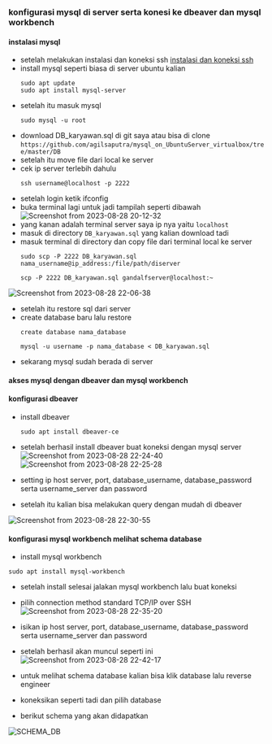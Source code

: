 ### konfigurasi mysql di server serta konesi ke dbeaver dan mysql workbench

#### instalasi mysql
 - setelah melakukan instalasi dan koneksi ssh [instalasi dan koneksi ssh](https://github.com/agilsaputra/mysql_on_UbuntuServer_virtualbox/blob/master/README.md)
 - install mysql seperti biasa di server ubuntu kalian
   ```
   sudo apt update
   sudo apt install mysql-server
   ```
 - setelah itu masuk mysql
   ```
   sudo mysql -u root
   ```
 - download DB_karyawan.sql di git saya atau bisa di clone 
   ```https://github.com/agilsaputra/mysql_on_UbuntuServer_virtualbox/tree/master/DB```
 - setelah itu move file dari local ke server
 - cek ip server terlebih dahulu 
   ```
   ssh username@localhost -p 2222
   ```
 - setelah login ketik ifconfig
 - buka terminal lagi untuk jadi tampilah seperti dibawah
   ![Screenshot from 2023-08-28 20-12-32](https://github.com/agilsaputra/mysql_on_UbuntuServer_virtualbox/assets/22126819/d1d0b532-d25c-4a12-8b6f-83f4143519b0)
 - yang kanan adalah terminal server saya ip nya yaitu ```localhost```
 - masuk di directory ```DB_karyawan.sql``` yang kalian download tadi
 - masuk terminal di directory dan copy file dari terminal local ke server
   ```
   sudo scp -P 2222 DB_karyawan.sql nama_username@ip_address:/file/path/diserver
   ```
   ```
   scp -P 2222 DB_karyawan.sql gandalfserver@localhost:~
   ```
![Screenshot from 2023-08-28 22-06-38](https://github.com/agilsaputra/mysql_on_UbuntuServer_virtualbox/assets/22126819/20bae750-cf74-4c0f-b26f-78bdb6ae0025)
 - setelah itu restore sql dari server
 - create database baru lalu restore
   ```
   create database nama_database
   ```
   ```
   mysql -u username -p nama_database < DB_karyawan.sql
   ```
 - sekarang mysql sudah berada di server

#### akses mysql dengan dbeaver dan mysql workbench
 #### konfigurasi dbeaver
 - install dbeaver
   ```
   sudo apt install dbeaver-ce
   ```
 - setelah berhasil install dbeaver buat koneksi dengan mysql server
   ![Screenshot from 2023-08-28 22-24-40](https://github.com/agilsaputra/mysql_on_UbuntuServer_virtualbox/assets/22126819/4886f4e7-3d2c-4b08-bf68-24ea517d11b6)
![Screenshot from 2023-08-28 22-25-28](https://github.com/agilsaputra/mysql_on_UbuntuServer_virtualbox/assets/22126819/4cf4d887-407f-4dcc-8d33-7f300c5898c0)

 - setting ip host server, port, database_username, database_password serta username_server dan password
 - setelah itu kalian bisa melakukan query dengan mudah di dbeaver
   
![Screenshot from 2023-08-28 22-30-55](https://github.com/agilsaputra/mysql_on_UbuntuServer_virtualbox/assets/22126819/f0a0e520-9697-40c1-b854-a010b6d272c1)

 #### konfigurasi mysql workbench melihat schema database
 - install mysql workbench 
  ```
  sudo apt install mysql-workbench
  ```
 - setelah install selesai jalakan mysql workbench lalu buat koneksi
 - pilih connection method standard TCP/IP over SSH
    ![Screenshot from 2023-08-28 22-35-20](https://github.com/agilsaputra/mysql_on_UbuntuServer_virtualbox/assets/22126819/a0a449cf-c4ca-4ab1-941f-a4cd20fa5195)

 - isikan  ip host server, port, database_username, database_password serta username_server dan password
 - setelah berhasil akan muncul seperti ini
    ![Screenshot from 2023-08-28 22-42-17](https://github.com/agilsaputra/mysql_on_UbuntuServer_virtualbox/assets/22126819/d3dc9714-7ed5-4cbf-98c8-55b26c9bcbce)
   
 - untuk melihat schema database kalian bisa klik database lalu reverse engineer
 - koneksikan seperti tadi dan pilih database
 - berikut schema yang akan didapatkan
   
![SCHEMA_DB](https://github.com/agilsaputra/mysql_on_UbuntuServer_virtualbox/assets/22126819/728c66af-f355-4368-84aa-d74e6ed075ab)
